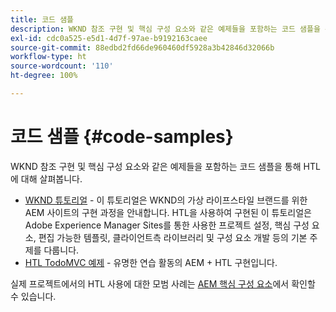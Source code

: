 ```yaml
---
title: 코드 샘플
description: WKND 참조 구현 및 핵심 구성 요소와 같은 예제들을 포함하는 코드 샘플을 통해 HTL에 대해 살펴봅니다.
exl-id: cdc0a525-e5d1-4d7f-97ae-b9192163caee
source-git-commit: 88edbd2fd66de960460df5928a3b42846d32066b
workflow-type: ht
source-wordcount: '110'
ht-degree: 100%

---
```



# 코드 샘플 {#code-samples}

WKND 참조 구현 및 핵심 구성 요소와 같은 예제들을 포함하는 코드 샘플을 통해 HTL에 대해 살펴봅니다.

* [WKND 튜토리얼](https://experienceleague.adobe.com/docs/experience-manager-learn/getting-started-wknd-tutorial-develop/overview.html?lang=ko-KR) - 이 튜토리얼은 WKND의 가상 라이프스타일 브랜드를 위한 AEM 사이트의 구현 과정을 안내합니다. HTL을 사용하여 구현된 이 튜토리얼은 Adobe Experience Manager Sites를 통한 사용한 프로젝트 설정, 핵심 구성 요소, 편집 가능한 템플릿, 클라이언트측 라이브러리 및 구성 요소 개발 등의 기본 주제를 다룹니다.
* [HTL TodoMVC 예제](https://github.com/Adobe-Marketing-Cloud/aem-sightly-sample-todomvc) - 유명한 연습 활동의 AEM + HTL 구현입니다.

실제 프로젝트에서의 HTL 사용에 대한 모범 사례는 [AEM 핵심 구성 요소](https://experienceleague.adobe.com/docs/experience-manager-core-components/using/introduction.html)에서 확인할 수 있습니다.
